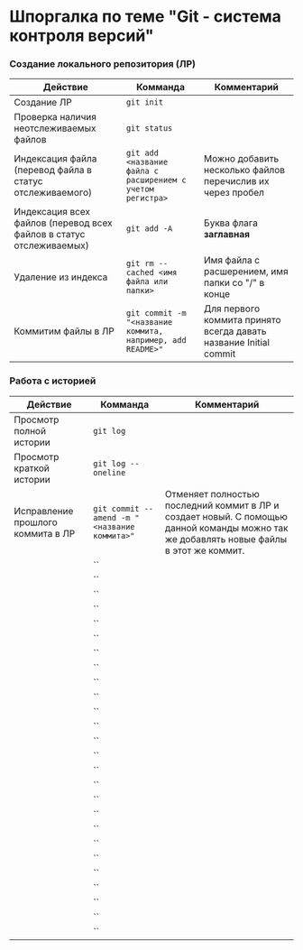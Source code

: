 # Шпоргалка по теме "Git - система контроля версий"

### **Создание локального репозитория (ЛР)**
|Действие|Комманда|Комментарий|
|-|-|-|
|Создание ЛР|`git init`| |
|Проверка наличия неотслеживаемых файлов|`git status`| |
|Индексация файла (перевод файла в статус отслеживаемого)|`git add <название файла с расширением с учетом регистра>`|Можно добавить несколько файлов перечислив их через пробел|
|Индексация всех файлов (перевод всех файлов в статус отслеживаемых)|`git add -A`|Буква флага **заглавная**|
|Удаление из индекса|`git rm --cached <имя файла или папки>`|Имя файла с расшерением, имя папки со "/" в конце|
|Коммитим файлы в ЛР|`git commit -m "<название коммита, например, add README>"`|Для первого коммита принято всегда давать название Initial commit|

### **Работа с историей**
|Действие|Комманда|Комментарий|
|-|-|-|
|Просмотр полной истории|`git log`||
|Просмотр краткой истории|`git log --oneline`||
|Исправление прошлого коммита в ЛР|`git commit --amend -m "<название коммита>"`|Отменяет полностью последний коммит в ЛР и создает новый. С помощью данной команды можно так же добавлять новые файлы в этот же коммит.|
||``||
||``||
||``||
||``||
||``||
||``||
||``||
||``||
||``||
||``||
||``||
||``||
||``||
||``||
||``||
||``||
||``||
||``||
||``||
||``||
||``||
||``||
||``||
||``||
||``||
||``||